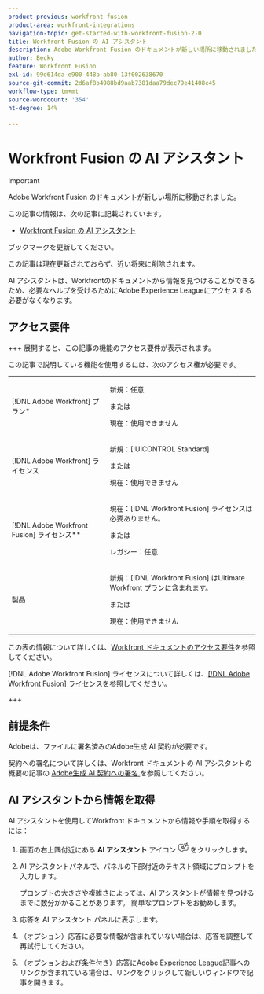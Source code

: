 ```yaml
---
product-previous: workfront-fusion
product-area: workfront-integrations
navigation-topic: get-started-with-workfront-fusion-2-0
title: Workfront Fusion の AI アシスタント
description: Adobe Workfront Fusion のドキュメントが新しい場所に移動されました。 この記事は廃止されましたが、この機能を説明する新しい記事へのリンクが含まれています。
author: Becky
feature: Workfront Fusion
exl-id: 99d614da-e900-448b-ab80-13f002638670
source-git-commit: 2d6af8b4988bd9aab7381daa79dec79e41408c45
workflow-type: tm+mt
source-wordcount: '354'
ht-degree: 14%

---
```


# Workfront Fusion の AI アシスタント

>[!IMPORTANT]
>
>Adobe Workfront Fusion のドキュメントが新しい場所に移動されました。
>
>この記事の情報は、次の記事に記載されています。
>
>* [Workfront Fusion の AI アシスタント ](https://experienceleague.adobe.com/docs/workfront-fusion/using/manage-scenarios/fusion-ai-assistant.html)
>
>ブックマークを更新してください。
>
>この記事は現在更新されておらず、近い将来に削除されます。

AI アシスタントは、Workfrontのドキュメントから情報を見つけることができるため、必要なヘルプを受けるためにAdobe Experience Leagueにアクセスする必要がなくなります。

## アクセス要件

+++ 展開すると、この記事の機能のアクセス要件が表示されます。

この記事で説明している機能を使用するには、次のアクセス権が必要です。

<table style="table-layout:auto">
 <col> 
 <col> 
 <tbody> 
  <tr> 
   <td role="rowheader">[!DNL Adobe Workfront] プラン*</td>
   <td> <p>新規：任意</p> <p>または</p> <p>現在：使用できません</p></td> 
  </tr> 
  <tr data-mc-conditions=""> 
   <td role="rowheader">[!DNL Adobe Workfront] ライセンス</td> 
   <td> <p>新規：[!UICONTROL Standard]</p><p>または</p><p>現在：使用できません</p> </td> 
  </tr> 
  <tr> 
   <td role="rowheader">[!DNL Adobe Workfront Fusion] ライセンス**</td> 
   <td>
   <p>現在：[!DNL Workfront Fusion] ライセンスは必要ありません。</p>
   <p>または</p>
   <p>レガシー：任意 </p>
   </td> 
  </tr> 
  <tr> 
   <td role="rowheader">製品</td> 
   <td>
   <p>新規：[!DNL Workfront Fusion] はUltimate Workfront プランに含まれます。</p> <p>または</p>
   <p>現在：使用できません</p>
   </td> 
  </tr>
 </tbody> 
</table>

この表の情報について詳しくは、[Workfront ドキュメントのアクセス要件](/help/quicksilver/administration-and-setup/add-users/access-levels-and-object-permissions/access-level-requirements-in-documentation.md)を参照してください。

[!DNL Adobe Workfront Fusion] ライセンスについて詳しくは、[[!DNL Adobe Workfront Fusion] ライセンス](../../workfront-fusion/get-started/license-automation-vs-integration.md)を参照してください。

+++



## 前提条件

Adobeは、ファイルに署名済みのAdobe生成 AI 契約が必要です。

契約への署名について詳しくは、Workfront ドキュメントの AI アシスタントの概要の記事の [Adobe生成 AI 契約への署名 ](/help/quicksilver/workfront-basics/ai-assistant/ai-assistant-overview.md#sign-the-adobe-gen-ai-agreement) を参照してください。

## AI アシスタントから情報を取得

AI アシスタントを使用してWorkfront ドキュメントから情報や手順を取得するには：

1. 画面の右上隅付近にある **AI アシスタント** アイコン ![AI アシスタント アイコン ](assets/ai-assistant-icon.png) をクリックします。
1. AI アシスタントパネルで、パネルの下部付近のテキスト領域にプロンプトを入力します。

   プロンプトの大きさや複雑さによっては、AI アシスタントが情報を見つけるまでに数分かかることがあります。 簡単なプロンプトをお勧めします。

1. 応答を AI アシスタント パネルに表示します。
1. （オプション）応答に必要な情報が含まれていない場合は、応答を調整して再試行してください。
1. （オプションおよび条件付き）応答にAdobe Experience League記事へのリンクが含まれている場合は、リンクをクリックして新しいウィンドウで記事を開きます。
